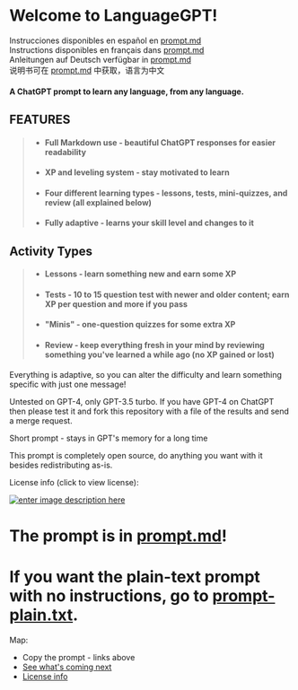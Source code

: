 # Welcome to LanguageGPT!

Instrucciones disponibles en español en [prompt.md](prompt.md)  
Instructions disponibles en français dans [prompt.md](prompt.md)  
Anleitungen auf Deutsch verfügbar in [prompt.md](prompt.md)  
说明书可在 [prompt.md](prompt.md) 中获取，语言为中文  

#### A ChatGPT prompt to learn any language, from any language.
## FEATURES
>- #### Full Markdown use - beautiful ChatGPT responses for easier readability
>- #### XP and leveling system - stay motivated to learn
>- #### Four different learning types - lessons, tests, mini-quizzes, and review (all explained below)
>- #### Fully adaptive - learns your skill level and changes to it

## Activity Types
>- #### Lessons - learn something new and earn some XP
>- #### Tests - 10 to 15 question test with newer and older content; earn XP per question and more if you pass
>- #### "Minis" - one-question quizzes for some extra XP
>- #### Review - keep everything fresh in your mind by reviewing something you've learned a while ago (no XP gained or lost)
Everything is adaptive, so you can alter the difficulty and learn something
specific with just one message!

Untested on GPT-4, only GPT-3.5 turbo. If you have GPT-4 on ChatGPT then please test it and fork this repository with a file of the results and send a merge request.

Short prompt - stays in GPT's memory for a long time

This prompt is completely open source, do anything you want with it besides redistributing as-is.

License info (click to view license):

[![enter image description here](https://i.creativecommons.org/l/by-sa/4.0/88x31.png)](http://creativecommons.org/licenses/by-sa/4.0/)

# The prompt is in [prompt.md](prompt.md)!
# If you want the plain-text prompt with no instructions, go to [prompt-plain.txt](https://github.com/BeepyDev/LanguageGPT/raw/main/prompt-plain.txt).

Map:
- Copy the prompt - links above
- [See what's coming next](roadmap.md)
- [License info](LICENSE)
